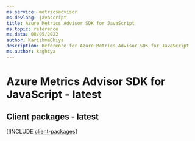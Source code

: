 ```yaml
---
ms.service: metricsadvisor
ms.devlang: javascript
title: Azure Metrics Advisor SDK for JavaScript
ms.topic: reference
ms.data: 08/05/2022
author: KarishmaGhiya
description: Reference for Azure Metrics Advisor SDK for JavaScript
ms.author: kaghiya
---
```

# Azure Metrics Advisor SDK for JavaScript - latest

## Client packages - latest
[!INCLUDE [client-packages](metrics-advisor-client-index.md)]